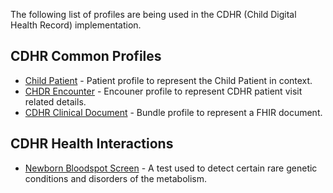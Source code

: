 The following list of profiles are being used in the CDHR (Child Digital Health Record) implementation. 

## CDHR Common Profiles
* [Child Patient](StructureDefinition-ncdhc-patient-child.html) - Patient profile to represent the Child Patient in context.
* [CHDR Encounter](StructureDefinition-ncdhc-encounter-cdhr.html) - Encouner profile to represent CDHR patient visit related details.
* [CDHR Clinical Document](StructureDefinition-ncdhc-bundle-document.html) - Bundle profile to represent a FHIR document.


## CDHR Health Interactions
* [Newborn Bloodspot Screen](StructureDefinition-ncdhc-composition-document-nb-bloodspot-screen.html) - A test used to detect certain rare genetic conditions and disorders of the metabolism.

